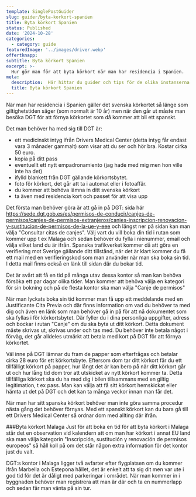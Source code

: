 ```yaml
---
template: SinglePostGuider
slug: guider/byta-korkort-spanien
title: Byta körkort Spanien
status: Published
date: '2024-10-28'
categories:
  - category: guide
featuredImage: '../images/driver.webp'
offertknapp: 
subtitle: Byta körkort Spanien
excerpt: >-
  Hur gör man för att byta körkort när man har residencia i Spanien.
meta:
  description:  Här hittar du guider och tips för de olika instanserna du kan behöva besöka 
  title: Byta körkort Spanien
---
```



När man har residencia i Spanien gäller det svenska körkortet så länge som giltighetstiden säger (som normalt är 10 år) men när den går ut måste man besöka DGT för att förnya körkortet som då kommer att bli ett spanskt.

Det man behöver ha med sig till DGT är:
- ett medicinskt intyg ifrån Drivers Medical Center (detta intyg får endast vara 3 månader gammalt) som visar att du ser och hör bra. Kostar cirka 50 euro.
- kopia på ditt pass
- eventuellt ett nytt empadronamiento (jag hade med mig men hon ville inte ha det)
- ifylld blankett från DGT gällande körkortsbytet.
- foto för körkort, det går att ta i automat eller i fotoaffär.
- du kommer att behöva lämna in ditt svenska körkort
- ta även med residencia kort och passet för att visa upp 

Det första man behöver göra är att gå in på DGT: sida här https://sede.dgt.gob.es/es/permisos-de-conducir/canjes-de-permisos/canjes-de-permisos-extranjeros/canjes-inscripcion-renovacion-y-sustitucion-de-permisos-de-la-ue-y-eee och längst ner på sidan kan man välja
"Consultar citas de canjes". Välj vart du vill boka din tid i rutan som kommer upp t ex Malaga och sedan behöver du fylla i nienummer, email och välja vilket land du är ifrån. Spanska trafikverket kommer då att
göra en verifiering mot Sverige gällande ditt tillstånd, när det är klart kommer du få ett mail med en verifieringskod som man använder när man ska boka sin tid. I detta mail finns också en länk till sidan där du bokar tid. 

Det är svårt att få en tid på många utav dessa kontor så man kan behöva försöka ett par dagar olika tider. Man kommer att behöva välja en kategori för sin bokning och på de flesta kontor ska man välja "Canje de
permisos" 

När man lyckats boka sin tid kommer man få upp ett meddelande med en Justificante Cita Previa och där finns information om vad du behöver ta med dig och även en länk som man behöver gå in på för att nå dokumentet 
som ska fyllas i för körkortsbytet. Där fyller du i dina personliga uppgifter, adress och bockar i rutan "Canje" om du ska byta ut ditt körkort. Detta dokument måste skrivas ut, skrivas under och tas med. Du behöver inte betala något i förväg, det går alldeles utmärkt att betala med kort på DGT för att förnya körkortet.

Väl inne på DGT lämnar du fram de papper som efterfrågas och betalar cirka 28 euro för ett körkortsbyte. Eftersom dom tar ditt körkort får du ett tillfälligt körkort på papper, hur långt det är kan bero på 
när ditt körkort går ut och hur lång tid dom tror att utskicket av nytt körkort kommer ta. Detta tillfälliga körkort ska du ha med dig i bilen tillsammans med en giltig legitimation, t ex pass. Man kan välja 
att få sitt körkort hemskickat eller hämta ut det på DGT och det kan ta många veckor innan man får det. 

När man har sitt spanska körkort behöver man inte göra samma procedur nästa gång det behöver förnyas. Med ett spanskt körkort kan du bara gå till ett Drivers Medical Center så ordnar dom med allting där ifrån. 

###Byta körkort Malaga
Just för att boka en tid för att byta körkort i Malaga står det en observation vid kalendern att om man har körkort i annat EU land ska man välja kategorin "Inscripción, sustitución y renovación de permisos europeos" så håll koll på om det står någon extra information för det kontor just du valt. 

DGT:s kontor i Malaga ligger två avfarter efter flygplatsen om du kommer ifrån Marbella och Estepona hållet, det är enkelt att ta sig dit men var ute i god tid för det är dåligt med parkeringar i området. När man 
kommer in i byggnaden behöver man registrera att man är där och ta en nummerlapp och sedan får man vänta på sin tur.


